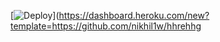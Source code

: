 [![Deploy](https://www.herokucdn.com/deploy/button.svg)](https://dashboard.heroku.com/new?template=https://github.com/nikhil1w/hhrehhg
